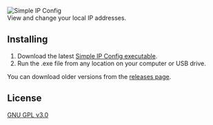![Simple IP Config][logo]  
View and change your local IP addresses.

Installing
---
1. Download the latest [Simple IP Config executable][latest].
2. Run the .exe file from any location on your computer or USB drive.

You can download older versions from the [releases page][releases].

License
---
[GNU GPL v3.0](https://github.com/snappysnappydog/Simple-IP-Config/blob/master/LICENSE)


[logo]: https://raw.github.com/snappysnappydog/simple-ip-config/master/logo.png "Simple IP Config"
[latest]: https://github.com/snappysnappydog/Simple-IP-Config/releases/latest "Latest Download"
[releases]: https://github.com/snappysnappydog/Simple-IP-Config/releases/latest "All Releases"
